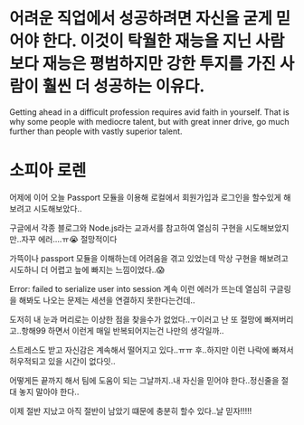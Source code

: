 # 어려운 직업에서 성공하려면 자신을 굳게 믿어야 한다. 이것이 탁월한 재능을 지닌 사람보다 재능은 평범하지만 강한 투지를 가진 사람이 훨씬 더 성공하는 이유다.

Getting ahead in a difficult profession requires avid faith in yourself. That is why some people with mediocre talent, but with great inner drive, go much further than people with vastly superior talent.

# 소피아 로렌

어제에 이어 오늘 Passport 모듈을 이용해 로컬에서 회원가입과 로그인을 할수있게 해보려고 시도해보았다..

구글에서 각종 블로그와 Node.js라는 교과서를 참고하여 열심히 구현을 시도해보았지만..자꾸 에러....ㅠ😭 절망적이다

가뜩이나 passport 모듈을 이해하는데 어려움을 겪고 있었는데 막상 구현을 해보려고 시도하니 더 어렵고 늪에 빠지는 느낌이었다..😱

Error: failed to serialize user into session 계속 이런 에러가 뜨는데 열심히 구글링을 해봐도 나오는 문제는 세션을 연결하지 못한다는건데..

도저히 내 눈과 머리로는 이상한 점을 찾을수가 없었다..ㅜ이러고 난 또 절망에 빠져버리고..항해99 하면서 이런게 매일 반복되어지는건 나만의 생각일까..

스트레스도 받고 자신감은 계속해서 떨어지고 있다..ㅠㅠ 후..하지만 이런 나락에 빠져서 허우적되고 있을 시간이 없다잇..

어떻게든 끝까지 해서 팀에 도움이 되는 그날까지..내 자신을 믿어야 한다..정신줄을 절대 놓지 말아야 한다..

이제 절반 지났고 아직 절반이 남았기 떄문에 충분히 할수 있다..날 믿자!!!!!
